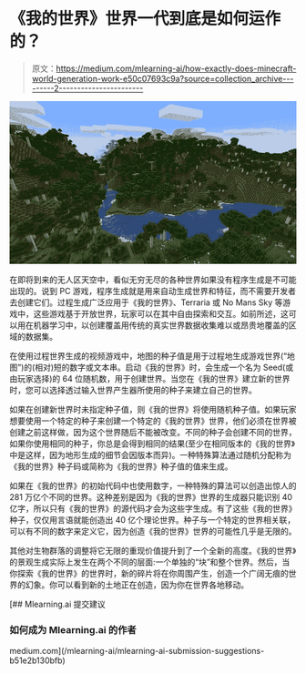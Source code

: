 # 《我的世界》世界一代到底是如何运作的？

> 原文：<https://medium.com/mlearning-ai/how-exactly-does-minecraft-world-generation-work-e50c07693c9a?source=collection_archive---------2----------------------->

![](img/98ec460a1f94e1a895046e362906013f.png)

在即将到来的无人区天空中，看似无穷无尽的各种世界如果没有程序生成是不可能出现的。说到 PC 游戏，程序生成就是用来自动生成世界和特征，而不需要开发者去创建它们。过程生成广泛应用于《我的世界》、Terraria 或 No Mans Sky 等游戏中，这些游戏基于开放世界，玩家可以在其中自由探索和交互。如前所述，这可以用在机器学习中，以创建覆盖用传统的真实世界数据收集难以或昂贵地覆盖的区域的数据集。

在使用过程世界生成的视频游戏中，地图的种子值是用于过程地生成游戏世界(“地图”)的(相对)短的数字或文本串。启动《我的世界》时，会生成一个名为 Seed(或由玩家选择)的 64 位随机数，用于创建世界。当您在《我的世界》建立新的世界时，您可以选择透过输入世界产生器所使用的种子来建立自己的世界。

如果在创建新世界时未指定种子值，则《我的世界》将使用随机种子值。如果玩家想要使用一个特定的种子来创建一个特定的《我的世界》世界，他们必须在世界被创建之前这样做，因为这个世界随后不能被改变。不同的种子会创建不同的世界，如果你使用相同的种子，你总是会得到相同的结果(至少在相同版本的《我的世界》中是这样，因为地形生成的细节会因版本而异)。一种特殊算法通过随机分配称为《我的世界》种子码或简称为《我的世界》种子值的值来生成。

如果在《我的世界》的初始代码中也使用数字，一种特殊的算法可以创造出惊人的 281 万亿个不同的世界。这种差别是因为《我的世界》世界的生成器只能识别 40 亿字，所以只有《我的世界》的源代码才会为这些字生成。有了这些《我的世界》种子，仅仅用言语就能创造出 40 亿个理论世界。种子与一个特定的世界相关联，可以有不同的数字来定义它，因为创造《我的世界》世界的可能性几乎是无限的。

其他对生物群落的调整将它无限的重现价值提升到了一个全新的高度。《我的世界》的景观生成实际上发生在两个不同的层面:一个单独的“块”和整个世界。然后，当你探索《我的世界》的世界时，新的碎片将在你周围产生，创造一个广阔无痕的世界的幻象。你可以看到新的土地正在创造，因为你在世界各地移动。

[](/mlearning-ai/mlearning-ai-submission-suggestions-b51e2b130bfb) [## Mlearning.ai 提交建议

### 如何成为 Mlearning.ai 的作者

medium.com](/mlearning-ai/mlearning-ai-submission-suggestions-b51e2b130bfb)